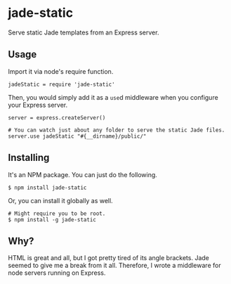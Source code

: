 # jade-static

Serve static Jade templates from an Express server.

## Usage

Import it via node's require function.

    jadeStatic = require 'jade-static'

Then, you would simply add it as a `use`d middleware when you configure your Express server.

    server = express.createServer()

    # You can watch just about any folder to serve the static Jade files.
    server.use jadeStatic "#{__dirname}/public/"

## Installing

It's an NPM package. You can just do the following.

    $ npm install jade-static

Or, you can install it globally as well.
    
    # Might require you to be root.
    $ npm install -g jade-static

## Why?

HTML is great and all, but I got pretty tired of its angle brackets. Jade seemed to give me a break from it all. Therefore, I wrote a middleware for node servers running on Express.
